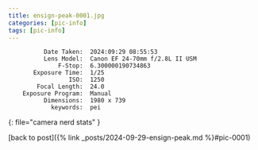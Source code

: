 ```yaml
---
title: ensign-peak-0001.jpg
categories: [pic-info]
tags: [pic-info]
---
```


```text
          Date Taken:  2024:09:29 08:55:53
          Lens Model:  Canon EF 24-70mm f/2.8L II USM
              F-Stop:  6.300000190734863
       Exposure Time:  1/25
                 ISO:  1250
        Focal Length:  24.0
    Exposure Program:  Manual
          Dimensions:  1980 x 739
            keywords:  pei
```
{: file="camera nerd stats" }

[back to post]({% link _posts/2024-09-29-ensign-peak.md %}#pic-0001)